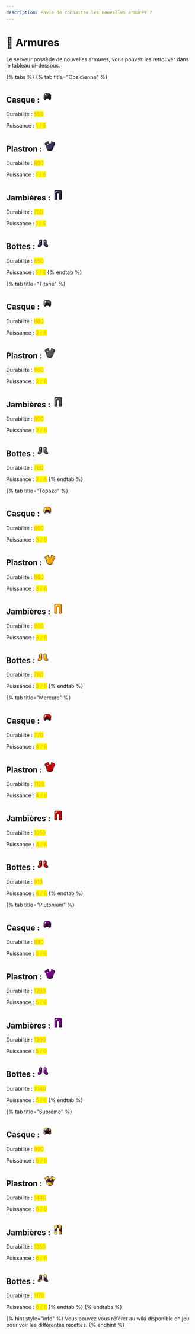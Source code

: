 ```yaml
---
description: Envie de connaitre les nouvelles armures ?
---
```


# 🤺 Armures

Le serveur possède de nouvelles armures, vous pouvez les retrouver dans le tableau ci-dessous.

{% tabs %}
{% tab title="Obsidienne" %}
## Casque : ![](../../.gitbook/assets/obsidian_helmet.png)

Durabilité : <mark style="color:orange;">550</mark>

Puissance : <mark style="color:orange;">1 / 6</mark>



## Plastron : ![](../../.gitbook/assets/obsidian_chestplate.png)

Durabilité : <mark style="color:orange;">800</mark>

Puissance : <mark style="color:orange;">1 / 6</mark>



## Jambières : ![](../../.gitbook/assets/obsidian_leggings.png)

Durabilité : <mark style="color:orange;">750</mark>

Puissance : <mark style="color:orange;">1 / 6</mark>



## Bottes : ![](../../.gitbook/assets/obsidian_boots.png)

Durabilité : <mark style="color:orange;">650</mark>

Puissance : <mark style="color:orange;">1 / 6</mark>
{% endtab %}

{% tab title="Titane" %}
## Casque : ![](../../.gitbook/assets/titane_helmet.png)

Durabilité : <mark style="color:orange;">660</mark>

Puissance : <mark style="color:orange;">2 / 6</mark>



## Plastron : ![](../../.gitbook/assets/titane_chestplate.png)

Durabilité : <mark style="color:orange;">960</mark>

Puissance : <mark style="color:orange;">2 / 6</mark>



## Jambières : ![](../../.gitbook/assets/titane_leggings.png)

Durabilité : <mark style="color:orange;">900</mark>

Puissance : <mark style="color:orange;">2 / 6</mark>



## Bottes : ![](../../.gitbook/assets/titane_boots.png)

Durabilité : <mark style="color:orange;">780</mark>

Puissance : <mark style="color:orange;">2 / 6</mark>
{% endtab %}

{% tab title="Topaze" %}
## Casque : ![](../../.gitbook/assets/topaze_helmet.png)

Durabilité : <mark style="color:orange;">660</mark>

Puissance : <mark style="color:orange;">3 / 6</mark>



## Plastron : ![](../../.gitbook/assets/topaze_chestplate.png)

Durabilité : <mark style="color:orange;">960</mark>

Puissance : <mark style="color:orange;">3 / 6</mark>



## Jambières : ![](../../.gitbook/assets/topaze_leggings.png)

Durabilité : <mark style="color:orange;">900</mark>

Puissance : <mark style="color:orange;">3 / 6</mark>



## Bottes : ![](../../.gitbook/assets/topaze_boots.png)

Durabilité : <mark style="color:orange;">780</mark>

Puissance : <mark style="color:orange;">3 / 6</mark>
{% endtab %}

{% tab title="Mercure" %}
## Casque : ![](../../.gitbook/assets/mercure_helmet.png)

Durabilité : <mark style="color:orange;">770</mark>

Puissance : <mark style="color:orange;">4 / 6</mark>



## Plastron : ![](../../.gitbook/assets/mercure_chestplate.png)

Durabilité : <mark style="color:orange;">1120</mark>

Puissance : <mark style="color:orange;">4 / 6</mark>



## Jambières : ![](../../.gitbook/assets/mercure_leggings.png)

Durabilité : <mark style="color:orange;">1050</mark>

Puissance : <mark style="color:orange;">4 / 6</mark>



## Bottes : ![](../../.gitbook/assets/mercure_boots.png)

Durabilité : <mark style="color:orange;">910</mark>

Puissance : <mark style="color:orange;">4 / 6</mark>
{% endtab %}

{% tab title="Plutonium" %}
## Casque : ![](../../.gitbook/assets/plutonium_helmet.png)

Durabilité : <mark style="color:orange;">880</mark>

Puissance : <mark style="color:orange;">5 / 6</mark>



## Plastron : ![](../../.gitbook/assets/plutonium_chestplate.png)

Durabilité : <mark style="color:orange;">1280</mark>

Puissance : <mark style="color:orange;">5 / 6</mark>



## Jambières : ![](../../.gitbook/assets/plutonium_leggings.png)

Durabilité : <mark style="color:orange;">1200</mark>

Puissance : <mark style="color:orange;">5 / 6</mark>



## Bottes : ![](../../.gitbook/assets/plutonium_boots.png)

Durabilité : <mark style="color:orange;">1040</mark>

Puissance : <mark style="color:orange;">5 / 6</mark>
{% endtab %}

{% tab title="Suprême" %}
## Casque : ![](../../.gitbook/assets/supreme_helmet.png)

Durabilité : <mark style="color:orange;">990</mark>

Puissance : <mark style="color:orange;">6 / 6</mark>



## Plastron : ![](../../.gitbook/assets/supreme_chestplate.png)

Durabilité : <mark style="color:orange;">1440</mark>

Puissance : <mark style="color:orange;">6 / 6</mark>



## Jambières : ![](../../.gitbook/assets/supreme_leggings.png)

Durabilité : <mark style="color:orange;">1350</mark>

Puissance : <mark style="color:orange;">6 / 6</mark>



## Bottes : ![](../../.gitbook/assets/supreme_boots.png)

Durabilité : <mark style="color:orange;">1170</mark>

Puissance : <mark style="color:orange;">6 / 6</mark>
{% endtab %}
{% endtabs %}



{% hint style="info" %}
Vous pouvez vous référer au wiki disponible en jeu pour voir les différentes recettes.
{% endhint %}
